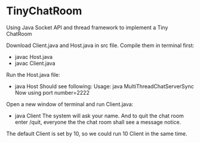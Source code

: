 # TinyChatRoom
Using Java Socket API and thread framework to implement a Tiny ChatRoom

Download Client.java and Host.java in src file. Compile them in terminal first:
- javac Host.java
- javac Client.java

Run the Host.java file:
- java Host
Should see following:
Usage: java MultiThreadChatServerSync <portNumber>
Now using port number=2222

Open a new window of terminal and run Client.java:
- java Client
The system will ask your name. And to quit the chat room enter /quit, everyone the the chat room shall see a message notice.

The default Client is set by 10, so we could run 10 Client in the same time.
